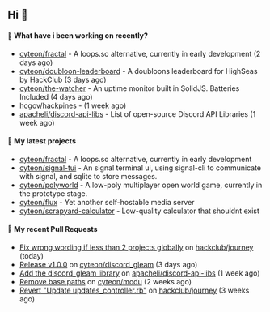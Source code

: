 ## Hi 👋

#### 👀 What have i been working on recently?

- [cyteon/fractal](https://github.com/cyteon/fractal) - A loops.so alternative, currently in early development (2 days ago)
- [cyteon/doubloon-leaderboard](https://github.com/cyteon/doubloon-leaderboard) - A doubloons leaderboard for HighSeas by HackClub (3 days ago)
- [cyteon/the-watcher](https://github.com/cyteon/the-watcher) - An uptime monitor built in SolidJS. Batteries Included (4 days ago)
- [hcgov/hackpines](https://github.com/hcgov/hackpines) -  (1 week ago)
- [apacheli/discord-api-libs](https://github.com/apacheli/discord-api-libs) - List of open-source Discord API Libraries (1 week ago)

#### 🌱 My latest projects

- [cyteon/fractal](https://github.com/cyteon/fractal) - A loops.so alternative, currently in early development
- [cyteon/signal-tui](https://github.com/cyteon/signal-tui) - An signal terminal ui, using signal-cli to communicate with signal, and sqlite to store messages.
- [cyteon/polyworld](https://github.com/cyteon/polyworld) - A low-poly multiplayer open world game, currently in the prototype stage. 
- [cyteon/flux](https://github.com/cyteon/flux) - Yet another self-hostable media server
- [cyteon/scrapyard-calculator](https://github.com/cyteon/scrapyard-calculator) - Low-quality calculator that shouldnt exist

#### 🔨 My recent Pull Requests

- [Fix wrong wording if less than 2 projects globally](https://github.com/hackclub/journey/pull/78) on [hackclub/journey](https://github.com/hackclub/journey) (today)
- [Release v1.0.0](https://github.com/cyteon/discord_gleam/pull/11) on [cyteon/discord_gleam](https://github.com/cyteon/discord_gleam) (3 days ago)
- [Add the discord_gleam library](https://github.com/apacheli/discord-api-libs/pull/74) on [apacheli/discord-api-libs](https://github.com/apacheli/discord-api-libs) (1 week ago)
- [Remove base paths](https://github.com/cyteon/modu/pull/23) on [cyteon/modu](https://github.com/cyteon/modu) (2 weeks ago)
- [Revert "Update updates_controller.rb"](https://github.com/hackclub/journey/pull/52) on [hackclub/journey](https://github.com/hackclub/journey) (3 weeks ago)
